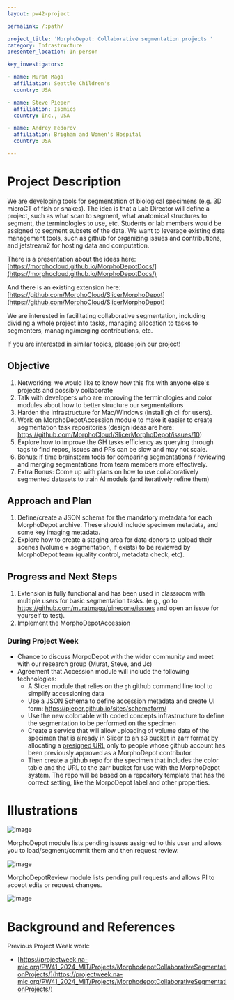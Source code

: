 ```yaml
---
layout: pw42-project

permalink: /:path/

project_title: 'MorphoDepot: Collaborative segmentation projects '
category: Infrastructure
presenter_location: In-person

key_investigators:

- name: Murat Maga
  affiliation: Seattle Children's
  country: USA

- name: Steve Pieper
  affiliation: Isomics
  country: Inc., USA

- name: Andrey Fedorov
  affiliation: Brigham and Women's Hospital
  country: USA

---
```


# Project Description

<!-- Add a short paragraph describing the project. -->

We are developing tools for segmentation of biological specimens (e.g. 3D microCT of fish or snakes).  The idea is that a Lab Director will define a project, such as what scan to segment, what anatomical structures to segment, the terminologies to use, etc.  Students or lab members would be assigned to segment subsets of the data.  We want to leverage existing data management tools, such as github for organizing issues and contributions, and jetstream2 for hosting data and computation.

There is a presentation about the ideas here: [https://morphocloud.github.io/MorphoDepotDocs/](https://morphocloud.github.io/MorphoDepotDocs/)

And there is an existing extension here: [https://github.com/MorphoCloud/SlicerMorphoDepot](https://github.com/MorphoCloud/SlicerMorphoDepot)

We are interested in facilitating collaborative segmentation, including dividing a whole project into tasks, managing allocation to tasks to segmenters, managing/merging contributions, etc. 

If you are interested in similar topics, please join our project!


## Objective

<!-- Describe here WHAT you would like to achieve (what you will have as end result). -->


1. Networking: we would like to know how this fits with anyone else's projects and possibly collaborate
2. Talk with developers who are improving the terminologies and color modules about how to better structure our segmentations
3. Harden the infrastructure for Mac/Windows (install gh cli for users).
4. Work on MorphoDepotAccession module to make it easier to create segmentation task repositories (design ideas are here: https://github.com/MorphoCloud/SlicerMorphoDepot/issues/10)
5. Explore how to improve the GH tasks efficiency as querying through tags to find repos, issues and PRs can be slow and may not scale. 
6. Bonus: if time brainstorm tools for comparing segmentations / reviewing and merging segmentations from team members more effectively.
7. Extra Bonus: Come up with plans on how to use collaboratively segmented datasets to train AI models (and iteratively refine them)

## Approach and Plan

<!-- Describe here HOW you would like to achieve the objectives stated above. -->

1. Define/create a JSON schema for the mandatory metadata for each MorphoDepot archive. These should include specimen metadata, and some key imaging metadata.
2. Explore how to create a staging area for data donors to upload their scenes (volume + segmentation, if exists) to be reviewed by MorphoDepot team (quality control, metadata check, etc).
   

## Progress and Next Steps
1. Extension is fully functional and has been used in classroom with multiple users for basic segmentation tasks. (e.g., go to https://github.com/muratmaga/pinecone/issues and open an issue for yourself to test).
2. Implement the MorphoDepotAccession

### During Project Week
* Chance to discuss MorpoDepot with the wider community and meet with our research group (Murat, Steve, and Jc)
* Agreement that Accession module will include the following technologies:
    * A Slicer module that relies on the `gh` github command line tool to simplify accessioning data
    * Use a JSON Schema to define accession metadata and create UI form: https://pieper.github.io/sites/schemaform/
    * Use the new colortable with coded concepts infrastructure to define the segmentation to be performed on the specimen
    * Create a service that will allow uploading of volume data of the specimen that is already in Slicer to an s3 bucket in zarr format by allocating a [presigned URL](https://docs.aws.amazon.com/AmazonS3/latest/userguide/using-presigned-url.html) only to people whose github account has been previously approved as a MorphoDepot contributor.
    * Then create a github repo for the specimen that includes the color table and the URL to the zarr bucket for use with the MorphoDepot system.  The repo will be based on a repository template that has the correct setting, like the MorpoDepot label and other properties.


# Illustrations

<!-- Add pictures and links to videos that demonstrate what has been accomplished.
![Description of picture](Example2.jpg)
![Some more images](Example2.jpg)
-->
![image](https://github.com/user-attachments/assets/09f94c3d-9d7c-4688-b9b4-f4d7b70a8e65)

MorphoDepot module lists pending issues assigned to this user and allows you to load/segment/commit them and then request review.

![image](https://github.com/user-attachments/assets/2d81e4f3-8d8b-49e4-97f4-f906053d375f)

MorphoDepotReview module lists pending pull requests and allows PI to accept edits or request changes.

![image](https://github.com/user-attachments/assets/9481ce0f-dc37-4900-9cdc-14bb0922df59)

# Background and References

<!-- If you developed any software, include link to the source code repository.
     If possible, also add links to sample data, and to any relevant publications. -->

Previous Project Week work:
* [https://projectweek.na-mic.org/PW41_2024_MIT/Projects/MorphodepotCollaborativeSegmentationProjects/](https://projectweek.na-mic.org/PW41_2024_MIT/Projects/MorphodepotCollaborativeSegmentationProjects/)
